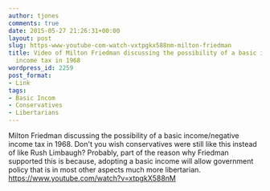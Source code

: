 ```yaml
---
author: tjones
comments: true
date: 2015-05-27 21:26:31+00:00
layout: post
slug: https-www-youtube-com-watch-vxtpgkx588nm-milton-friedman
title: Video of Milton Friedman discussing the possibility of a basic income/negative
  income tax in 1968
wordpress_id: 2259
post_format:
- Link
tags:
- Basic Incom
- Conservatives
- Libertarians
---
```


Milton Friedman discussing the possibility of a basic income/negative income tax in 1968. Don't you wish conservatives were still like this instead of like Rush Limbaugh? Probably, part of the reason why Friedman supported this is because, adopting a basic income will allow government policy that is in most other aspects much more libertarian.
https://www.youtube.com/watch?v=xtpgkX588nM
